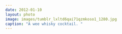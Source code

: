 ```yaml
---
date: 2012-01-10
layout: photo
image: images/tumblr_lxltd6qai71qzmkoso1_1280.jpg
caption: "A wee whisky cocktail. "
---
```


